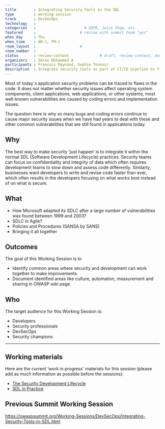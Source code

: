 ```yaml
---
title        : Integrating Security Tools in the SDL
type         : working-session
track        : DevSecOps
technology   :
categories   :                      # GDPR, Juice Shop, etc.
featured     :                    # review with summit team "yes"
when_day     : Thu
when_time    : AM-1, PM-1
room_layout  :                    #
room_number  :
status       : review-content              # draft, review-content, done
organizers   : Imran Mohammed A
participants : Francois Raynaud, Sophie Tonnoir
description  : Integrate security tools as part of CI/CD pipeline to find/fix issues early in SDL
---
```


Most of today´s application security problems can be traced to flaws in the code. It does not matter whether security issues affect operating system components, client applications, web applications, or other systems, most well-known vulnerabilities are caused by coding errors and implementation issues.

The question here is why so many bugs and coding errors continue to cause major security issues when we have had years to deal with these and other common vulnerabilities that are still found in applications today.

## Why

The best way to make security ‘just happen’ is to integrate it within the normal SDL (Software Development Lifecycle) practices. Security teams can focus on confidentiality and integrity of data which often requires development teams to slow down and assess code differently. Similarly, businesses want developers to write and revise code faster than ever, which often results in the developers focusing on what works best instead of on what is secure.

## What

- How Microsoft adapted its SDLC after a large number of vulnerabilities was found between 1999 and 2003?
- SDLC in Agile?
- Policies and Procedures (SANSA by SANS)
- Bringing it all together

## Outcomes

The goal of this Working Session is to

 - Identify common areas where security and development can work together to make improvements.
 - Document identified areas like culture, automation, measurement and sharing in OWASP wiki page.

## Who

The target audience for this Working Session is:

 - Developers
 - Security professionals
 - DevSecOps
 - Security champions

---

## Working materials

Here are the current 'work in progress' materials for this session (please add as much information as possible before the sessions):

- [The Security Development Lifecycle](https://www.owasp.org/images/7/78/OWASP_AppSec_Research_2010_Keynote_2_by_Lipner.pdf)
- [SDL in Practice](https://www.owasp.org/images/4/45/SDL_in_practice.pdf)


## Previous Summit Working Session

https://owaspsummit.org/Working-Sessions/DevSecOps/Integrating-Security-Tools-in-SDL.html
